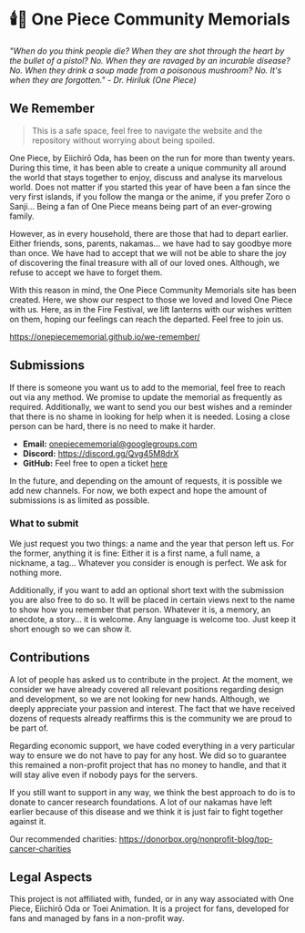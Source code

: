 # 🕯️💐 One Piece Community Memorials

_"When do you think people die? When they are shot through the heart by the bullet of a pistol? No. When they are 
ravaged by an incurable disease? No. When they drink a soup made from a poisonous mushroom? No. It's when they are 
forgotten." - Dr. Hiriluk (One Piece)_

## We Remember

> This is a safe space, feel free to navigate the website and the repository without worrying about being spoiled. 

One Piece, by Eiichirō Oda, has been on the run for more than twenty years. During this time, it has been able to create 
a unique community all around the world that stays together to enjoy, discuss and analyse its marvelous world. Does not
matter if you started this year of have been a fan since the very first islands, if you follow the manga or the anime,
if you prefer Zoro o Sanji... Being a fan of One Piece means being part of an ever-growing family.

However, as in every household, there are those that had to depart earlier. Either friends, sons, parents, nakamas... we
have had to say goodbye more than once. We have had to accept that we will not be able to share the joy of discovering
the final treasure with all of our loved ones. Although, we refuse to accept we have to forget them.

With this reason in mind, the One Piece Community Memorials site has been created. Here, we show our respect to those we
loved and loved One Piece with us. Here, as in the Fire Festival, we lift lanterns with our wishes written on them, 
hoping our feelings can reach the departed. Feel free to join us.

https://onepiecememorial.github.io/we-remember/

## Submissions

If there is someone you want us to add to the memorial, feel free to reach out via any method. We promise to update the
memorial as frequently as required. Additionally, we want to send you our best wishes and a reminder that there is no
shame in looking for help when it is needed. Losing a close person can be hard, there is no need to make it harder.

* **Email:** onepiecememorial@googlegroups.com
* **Discord:** https://discord.gg/Qvg45M8drX
* **GitHub:** Feel free to open a ticket [here](https://github.com/onepiecememorial/we-remember/issues/new)

In the future, and depending on the amount of requests, it is possible we add new channels. For now, we both expect and 
hope the amount of submissions is as limited as possible.

### What to submit

We just request you two things: a name and the year that person left us. For the former, anything it is fine: Either it 
is a first name, a full name, a nickname, a tag... Whatever you consider is enough is perfect. We ask for nothing more.

Additionally, if you want to add an optional short text with the submission you are also free to do so. It will be 
placed in certain views next to the name to show how you remember that person. Whatever it is, a memory, an anecdote, 
a story... it is welcome. Any language is welcome too. Just keep it short enough so we can show it.

## Contributions

A lot of people has asked us to contribute in the project. At the moment, we consider we have already covered all 
relevant positions regarding design and development, so we are not looking for new hands. Although, we deeply appreciate
your passion and interest. The fact that we have received dozens of requests already reaffirms this is the community we
are proud to be part of.

Regarding economic support, we have coded everything in a very particular way to ensure we do not have to pay for any
host. We did so to guarantee this remained a non-profit project that has no money to handle, and that it will stay alive 
even if nobody pays for the servers. 

If you still want to support in any way, we think the best approach to do is to donate to cancer research foundations. A 
lot of our nakamas have left earlier because of this disease and we think it is just fair to fight together against it.

Our recommended charities: https://donorbox.org/nonprofit-blog/top-cancer-charities 

## Legal Aspects

This project is not affiliated with, funded, or in any way associated with One Piece, Eiichirō Oda or Toei Animation. It
is a project for fans, developed for fans and managed by fans in a non-profit way.